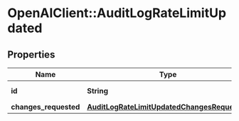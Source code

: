 # OpenAIClient::AuditLogRateLimitUpdated

## Properties
Name | Type | Description | Notes
------------ | ------------- | ------------- | -------------
**id** | **String** | The rate limit ID | [optional] 
**changes_requested** | [**AuditLogRateLimitUpdatedChangesRequested**](AuditLogRateLimitUpdatedChangesRequested.md) |  | [optional] 

